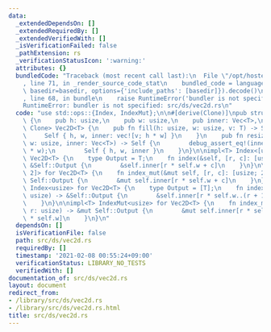 ```yaml
---
data:
  _extendedDependsOn: []
  _extendedRequiredBy: []
  _extendedVerifiedWith: []
  _isVerificationFailed: false
  _pathExtension: rs
  _verificationStatusIcon: ':warning:'
  attributes: {}
  bundledCode: "Traceback (most recent call last):\n  File \"/opt/hostedtoolcache/Python/3.9.2/x64/lib/python3.9/site-packages/onlinejudge_verify/documentation/build.py\"\
    , line 71, in _render_source_code_stat\n    bundled_code = language.bundle(stat.path,\
    \ basedir=basedir, options={'include_paths': [basedir]}).decode()\n  File \"/opt/hostedtoolcache/Python/3.9.2/x64/lib/python3.9/site-packages/onlinejudge_verify/languages/user_defined.py\"\
    , line 68, in bundle\n    raise RuntimeError('bundler is not specified: {}'.format(path.as_posix()))\n\
    RuntimeError: bundler is not specified: src/ds/vec2d.rs\n"
  code: "use std::ops::{Index, IndexMut};\n\n#[derive(Clone)]\npub struct Vec2D<T>\
    \ {\n    pub h: usize,\n    pub w: usize,\n    pub inner: Vec<T>,\n}\n\nimpl<T:\
    \ Clone> Vec2D<T> {\n    pub fn fill(h: usize, w: usize, v: T) -> Self {\n   \
    \     Self { h, w, inner: vec![v; h * w] }\n    }\n    pub fn resize_from(h: usize,\
    \ w: usize, inner: Vec<T>) -> Self {\n        debug_assert_eq!(inner.len(), h\
    \ * w);\n        Self { h, w, inner }\n    }\n}\n\nimpl<T> Index<[usize; 2]> for\
    \ Vec2D<T> {\n    type Output = T;\n    fn index(&self, [r, c]: [usize; 2]) ->\
    \ &Self::Output {\n        &self.inner[r * self.w + c]\n    }\n}\n\nimpl<T> IndexMut<[usize;\
    \ 2]> for Vec2D<T> {\n    fn index_mut(&mut self, [r, c]: [usize; 2]) -> &mut\
    \ Self::Output {\n        &mut self.inner[r * self.w + c]\n    }\n}\n\nimpl<T>\
    \ Index<usize> for Vec2D<T> {\n    type Output = [T];\n    fn index(&self, r:\
    \ usize) -> &Self::Output {\n        &self.inner[r * self.w..(r + 1) * self.w]\n\
    \    }\n}\n\nimpl<T> IndexMut<usize> for Vec2D<T> {\n    fn index_mut(&mut self,\
    \ r: usize) -> &mut Self::Output {\n        &mut self.inner[r * self.w..(r + 1)\
    \ * self.w]\n    }\n}\n"
  dependsOn: []
  isVerificationFile: false
  path: src/ds/vec2d.rs
  requiredBy: []
  timestamp: '2021-02-08 00:55:24+09:00'
  verificationStatus: LIBRARY_NO_TESTS
  verifiedWith: []
documentation_of: src/ds/vec2d.rs
layout: document
redirect_from:
- /library/src/ds/vec2d.rs
- /library/src/ds/vec2d.rs.html
title: src/ds/vec2d.rs
---
```

